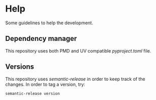 # Help

Some guidelines to help the development.

## Dependency manager

This repository uses both PMD and UV compatible _pyproject.toml_ file.

## Versions

This repository uses _semantic-release_ in order to keep track
of the changes. In order to tag a version, try:

```
semantic-release version
```
